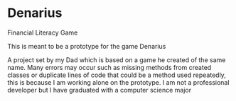 # Denarius
Financial Literacy Game

This is meant to be a prototype for the game Denarius

A project set by my Dad which is based on a game he created of the same name.
Many errors may occur such as missing methods from created classes or duplicate lines of code that could be a method used repeatedly, this is because I am working alone on the prototype.
I am not a professional developer but I have graduated with a computer science major

